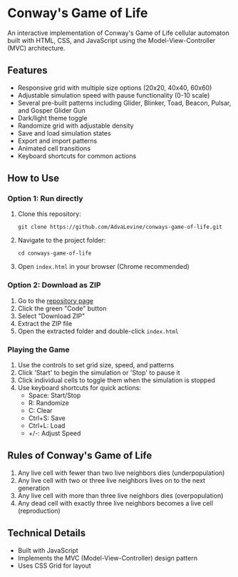 # Conway's Game of Life

An interactive implementation of Conway's Game of Life cellular automaton built with HTML, CSS, and JavaScript using the Model-View-Controller (MVC) architecture.

## Features

- Responsive grid with multiple size options (20x20, 40x40, 60x60)
- Adjustable simulation speed with pause functionality (0-10 scale)
- Several pre-built patterns including Glider, Blinker, Toad, Beacon, Pulsar, and Gosper Glider Gun
- Dark/light theme toggle
- Randomize grid with adjustable density
- Save and load simulation states
- Export and import patterns
- Animated cell transitions
- Keyboard shortcuts for common actions

## How to Use

### Option 1: Run directly
1. Clone this repository:
   ```
   git clone https://github.com/AdvaLevine/conways-game-of-life.git
   ```
2. Navigate to the project folder:
   ```
   cd conways-game-of-life
   ```
3. Open `index.html` in your browser (Chrome recommended)

### Option 2: Download as ZIP
1. Go to the [repository page](https://github.com/AdvaLevine/conways-game-of-life)
2. Click the green "Code" button
3. Select "Download ZIP"
4. Extract the ZIP file
5. Open the extracted folder and double-click `index.html`

### Playing the Game
1. Use the controls to set grid size, speed, and patterns
2. Click 'Start' to begin the simulation or 'Stop' to pause it
3. Click individual cells to toggle them when the simulation is stopped
4. Use keyboard shortcuts for quick actions:
   - Space: Start/Stop
   - R: Randomize
   - C: Clear
   - Ctrl+S: Save
   - Ctrl+L: Load
   - +/-: Adjust Speed

## Rules of Conway's Game of Life

1. Any live cell with fewer than two live neighbors dies (underpopulation)
2. Any live cell with two or three live neighbors lives on to the next generation
3. Any live cell with more than three live neighbors dies (overpopulation)
4. Any dead cell with exactly three live neighbors becomes a live cell (reproduction)

## Technical Details

- Built with JavaScript
- Implements the MVC (Model-View-Controller) design pattern
- Uses CSS Grid for layout
